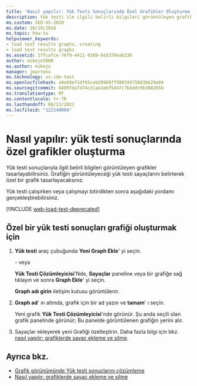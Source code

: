 ```yaml
---
title: 'Nasıl yapılır: Yük Testi Sonuçlarında Özel Grafikler Oluşturma'
description: Yük testi ile ilgili belirli bilgileri görüntüleyen grafikleri nasıl tasarlayacağınızı, yük testinin çalışırken veya çalışmayı bitirdikten sonra öğrenin.
ms.custom: SEO-VS-2020
ms.date: 10/19/2016
ms.topic: how-to
helpviewer_keywords:
- load test results graphs, creating
- load test results graphs
ms.assetid: 17fcafce-76f9-4411-9389-6e5376eab236
author: mikejo5000
ms.author: mikejo
manager: jmartens
ms.technology: vs-ide-test
ms.openlocfilehash: a9eb8ef1df65ceb20968ff9887d4750d3b629a84
ms.sourcegitcommit: 68897da7d74c31ae1ebf5d47c7b5ddc9b108265b
ms.translationtype: MT
ms.contentlocale: tr-TR
ms.lasthandoff: 08/13/2021
ms.locfileid: "122140004"
---
```

# <a name="how-to-create-custom-graphs-in-load-test-results"></a>Nasıl yapılır: yük testi sonuçlarında özel grafikler oluşturma

Yük testi sonuçlarıyla ilgili belirli bilgileri görüntüleyen grafikler tasarlayabilirsiniz. Grafiğin görüntüleyeceği yük testi sayaçlarını belirterek özel bir grafik tasarlayacaksınız.

Yük testi çalışırken veya çalışmayı bitirdikten sonra aşağıdaki yordamı gerçekleştirebilirsiniz.

[!INCLUDE [web-load-test-deprecated](includes/web-load-test-deprecated.md)]

## <a name="to-create-a-custom-load-test-results-graph"></a>Özel bir yük testi sonuçları grafiği oluşturmak için

1. **Yük testi** araç çubuğunda **Yeni Graph Ekle**' yi seçin.

     \- veya

     **Yük Testi Çözümleyicisi**'Nde, **Sayaçlar** paneline veya bir grafiğe sağ tıklayın ve sonra **Graph Ekle**' yi seçin.

     **Graph adı girin** iletişim kutusu görüntülenir.

2. **Graph ad**' ın altında, grafik için bir ad yazın ve **tamam**' ı seçin.

     Yeni grafik **Yük Testi Çözümleyicisi**'nde görünür. Şu anda seçili olan grafik panelinde görünür; Bu panelde görüntülenen grafiğin yerini alır.

3. Sayaçlar ekleyerek yeni Grafiği özelleştirin. Daha fazla bilgi için bkz. [nasıl yapılır: grafiklerde sayaç ekleme ve silme](../test/how-to-add-and-delete-counters-on-graphs-in-load-test-results.md).

## <a name="see-also"></a>Ayrıca bkz.

- [Grafik görünümünde Yük testi sonuçlarını çözümleme](../test/analyze-load-test-results-in-the-graphs-view.md)
- [Nasıl yapılır: grafiklerde sayaç ekleme ve silme](../test/how-to-add-and-delete-counters-on-graphs-in-load-test-results.md)
